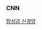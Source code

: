 ### CNN

<a href="https://ko.wikipedia.org/wiki/%ED%95%A9%EC%84%B1%EA%B3%B1_%EC%8B%A0%EA%B2%BD%EB%A7%9D" target="_black">합성곱 신경망</a>
